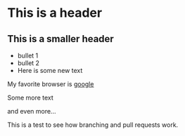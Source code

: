 # This is a header
## This is a smaller header

- bullet 1
- bullet 2
- Here is some new text


My favorite browser is [google](https://google.com)


Some more text

and even more...

This is a test to see how branching and pull requests work.
